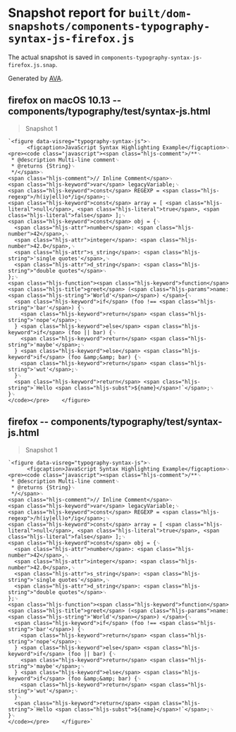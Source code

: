 # Snapshot report for `built/dom-snapshots/components-typography-syntax-js-firefox.js`

The actual snapshot is saved in `components-typography-syntax-js-firefox.js.snap`.

Generated by [AVA](https://ava.li).

## firefox on macOS 10.13 -- components/typography/test/syntax-js.html

> Snapshot 1

    `<figure data-visreg="typography-syntax-js">␊
          <figcaption>JavaScript Syntax Highlighting Example</figcaption>␊
    <pre><code class="javascript"><span class="hljs-comment">/**␊
     * @description Multi-line comment␊
     * @returns {String}␊
     */</span>␊
    <span class="hljs-comment">// Inline Comment</span>␊
    <span class="hljs-keyword">var</span> legacyVariable;␊
    <span class="hljs-keyword">const</span> REGEXP = <span class="hljs-regexp">/h(iy|ell)o*/ig</span>;␊
    <span class="hljs-keyword">const</span> array = [ <span class="hljs-literal">null</span>, <span class="hljs-literal">true</span>, <span class="hljs-literal">false</span> ];␊
    <span class="hljs-keyword">const</span> obj = {␊
      <span class="hljs-attr">number</span>: <span class="hljs-number">42</span>,␊
      <span class="hljs-attr">integer</span>: <span class="hljs-number">42.0</span>,␊
      <span class="hljs-attr">s_string</span>: <span class="hljs-string">'single quotes'</span>,␊
      <span class="hljs-attr">d_string</span>: <span class="hljs-string">"double quotes"</span>␊
    };␊
    <span class="hljs-function"><span class="hljs-keyword">function</span> <span class="hljs-title">greet</span> (<span class="hljs-params">name: <span class="hljs-string">'World'</span></span>) </span>{␊
      <span class="hljs-keyword">if</span> (foo !== <span class="hljs-string">'bar'</span>) {␊
        <span class="hljs-keyword">return</span> <span class="hljs-string">'nope'</span>;␊
      } <span class="hljs-keyword">else</span> <span class="hljs-keyword">if</span> (foo || bar) {␊
        <span class="hljs-keyword">return</span> <span class="hljs-string">'maybe'</span>;␊
      } <span class="hljs-keyword">else</span> <span class="hljs-keyword">if</span> (foo &amp;&amp; bar) {␊
        <span class="hljs-keyword">return</span> <span class="hljs-string">'wut'</span>;␊
      }␊
      <span class="hljs-keyword">return</span> <span class="hljs-string">`Hello <span class="hljs-subst">${name}</span>!`</span>;␊
    }␊
    </code></pre>    </figure>

## firefox -- components/typography/test/syntax-js.html

> Snapshot 1

    `<figure data-visreg="typography-syntax-js">␊
          <figcaption>JavaScript Syntax Highlighting Example</figcaption>␊
    <pre><code class="javascript"><span class="hljs-comment">/**␊
     * @description Multi-line comment␊
     * @returns {String}␊
     */</span>␊
    <span class="hljs-comment">// Inline Comment</span>␊
    <span class="hljs-keyword">var</span> legacyVariable;␊
    <span class="hljs-keyword">const</span> REGEXP = <span class="hljs-regexp">/h(iy|ell)o*/ig</span>;␊
    <span class="hljs-keyword">const</span> array = [ <span class="hljs-literal">null</span>, <span class="hljs-literal">true</span>, <span class="hljs-literal">false</span> ];␊
    <span class="hljs-keyword">const</span> obj = {␊
      <span class="hljs-attr">number</span>: <span class="hljs-number">42</span>,␊
      <span class="hljs-attr">integer</span>: <span class="hljs-number">42.0</span>,␊
      <span class="hljs-attr">s_string</span>: <span class="hljs-string">'single quotes'</span>,␊
      <span class="hljs-attr">d_string</span>: <span class="hljs-string">"double quotes"</span>␊
    };␊
    <span class="hljs-function"><span class="hljs-keyword">function</span> <span class="hljs-title">greet</span> (<span class="hljs-params">name: <span class="hljs-string">'World'</span></span>) </span>{␊
      <span class="hljs-keyword">if</span> (foo !== <span class="hljs-string">'bar'</span>) {␊
        <span class="hljs-keyword">return</span> <span class="hljs-string">'nope'</span>;␊
      } <span class="hljs-keyword">else</span> <span class="hljs-keyword">if</span> (foo || bar) {␊
        <span class="hljs-keyword">return</span> <span class="hljs-string">'maybe'</span>;␊
      } <span class="hljs-keyword">else</span> <span class="hljs-keyword">if</span> (foo &amp;&amp; bar) {␊
        <span class="hljs-keyword">return</span> <span class="hljs-string">'wut'</span>;␊
      }␊
      <span class="hljs-keyword">return</span> <span class="hljs-string">`Hello <span class="hljs-subst">${name}</span>!`</span>;␊
    }␊
    </code></pre>    </figure>`